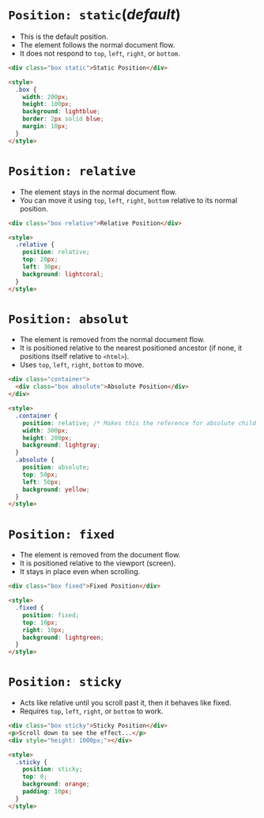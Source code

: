 # `Position: static`(_default_)

- This is the default position.
- The element follows the normal document flow.
- It does not respond to `top`, `left`, `right`, or `bottom`.

```html
<div class="box static">Static Position</div>

<style>
  .box {
    width: 200px;
    height: 100px;
    background: lightblue;
    border: 2px solid blue;
    margin: 10px;
  }
</style>
```

# `Position: relative`

- The element stays in the normal document flow.
- You can move it using `top`, `left`, `right`, `bottom` relative to its normal position.

```html
<div class="box relative">Relative Position</div>

<style>
  .relative {
    position: relative;
    top: 20px;
    left: 30px;
    background: lightcoral;
  }
</style>
```

# `Position: absolut`

- The element is removed from the normal document flow.
- It is positioned relative to the nearest positioned ancestor (if none, it positions itself relative to `<html>`).
- Uses `top`, `left`, `right`, `bottom` to move.

```html
<div class="container">
  <div class="box absolute">Absolute Position</div>
</div>

<style>
  .container {
    position: relative; /* Makes this the reference for absolute child */
    width: 300px;
    height: 200px;
    background: lightgray;
  }
  .absolute {
    position: absolute;
    top: 50px;
    left: 50px;
    background: yellow;
  }
</style>
```

# `Position: fixed`

- The element is removed from the document flow.
- It is positioned relative to the viewport (screen).
- It stays in place even when scrolling.

```html
<div class="box fixed">Fixed Position</div>

<style>
  .fixed {
    position: fixed;
    top: 10px;
    right: 10px;
    background: lightgreen;
  }
</style>
```

# `Position: sticky`

- Acts like relative until you scroll past it, then it behaves like fixed.
- Requires `top`, `left`, `right`, or `bottom` to work.

```html
<div class="box sticky">Sticky Position</div>
<p>Scroll down to see the effect...</p>
<div style="height: 1000px;"></div>

<style>
  .sticky {
    position: sticky;
    top: 0;
    background: orange;
    padding: 10px;
  }
</style>
```
